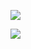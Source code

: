 ![](http://media02.hongkiat.com/programming-jokes/joke-algorithm-is.jpg)

![](http://media02.hongkiat.com/programming-jokes/joke--meme_two-type.jpg)